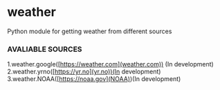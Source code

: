 # weather
Python module for getting weather from different sources

### AVALIABLE SOURCES

  1.weather.google([https://weather.com](weather.com)) (In development)
  2.weather.yrno([https://yr.no](yr.no))(In development)
  3.weather.NOAA([https://noaa.gov](NOAA))(In development)
